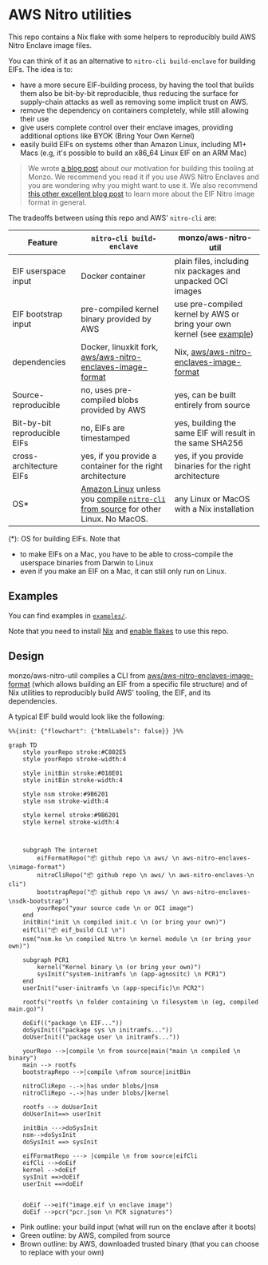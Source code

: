 # AWS Nitro utilities

This repo contains a Nix flake with some helpers to reproducibly build AWS Nitro Enclave image files.

You can think of it as an alternative to `nitro-cli build-enclave` for building EIFs. The idea is to:
- have  a more secure EIF-building process, by having the tool that builds them also be bit-by-bit reproducible, thus reducing the surface for supply-chain attacks as well as removing some implicit trust on AWS.
- remove the dependency on containers completely, while still allowing their use
- give users complete control over their enclave images, providing additional options like BYOK (Bring Your Own Kernel)
- easily build EIFs on systems other than Amazon Linux, including M1+ Macs (e.g, it's possible to build an x86_64 Linux EIF on an ARM Mac)


> We wrote [a blog post](https://monzo.com/blog/securing-our-software-supply-chain-better-with-reproducible-builds-for)
> about our motivation for building this tooling at Monzo. We recommend you read it if you use AWS Nitro Enclaves
> and you are wondering why you might want to use it.
> We also recommend [this other excellent blog post](https://blog.trailofbits.com/2024/02/16/a-few-notes-on-aws-nitro-enclaves-images-and-attestation) to learn more about the EIF Nitro image format in general.


The tradeoffs between using this repo and AWS' `nitro-cli` are:

| Feature                      | `nitro-cli build-enclave`                                                                                                                                                                                                             | monzo/aws-nitro-util                                                                                |
|------------------------------|---------------------------------------------------------------------------------------------------------------------------------------------------------------------------------------------------------------------------------------|-----------------------------------------------------------------------------------------------------|
| EIF userspace input          | Docker container                                                                                                                                                                                                                      | plain files, including nix packages and unpacked OCI images                                         |
| EIF bootstrap input          | pre-compiled kernel binary provided by AWS                                                                                                                                                                                            | use pre-compiled kernel by AWS or bring your own kernel (see [example](./examples/README.md))       |
| dependencies                 | Docker, linuxkit fork, [aws/aws-nitro-enclaves-image-format](https://github.com/aws/aws-nitro-enclaves-image-format/)                                                                                                                 | Nix, [aws/aws-nitro-enclaves-image-format](https://github.com/aws/aws-nitro-enclaves-image-format/) |
| Source-reproducible          | no, uses pre-compiled blobs provided by AWS                                                                                                                                                                                           | yes, can be built entirely from source                                                              |
| Bit-by-bit reproducible EIFs | no, EIFs are timestamped                                                                                                                                                                                                              | yes, building the same EIF will result in the same SHA256                                           |
| cross-architecture EIFs      | yes, if you provide a container for the right architecture                                                                                                                                                                            | yes, if you provide binaries for the right architecture                                             |
| OS*                          | [Amazon Linux](https://docs.aws.amazon.com/enclaves/latest/user/nitro-enclave-cli-install.html) unless you [compile `nitro-cli` from source](https://github.com/aws/aws-nitro-enclaves-cli/tree/main/docs) for other Linux. No MacOS. | any Linux or MacOS with a Nix installation                                                          |

(*): OS for building EIFs. Note that 
- to make EIFs on a Mac, you have to be able to cross-compile the userspace binaries from Darwin to Linux
- even if you make an EIF on a Mac, it can still only run on Linux.

## Examples

You can find examples in [`examples/`](./examples/README.md).

Note that you need to install [Nix](https://nixos.org/) and [enable flakes](https://nixos.wiki/wiki/Flakes) to use this repo.

## Design

monzo/aws-nitro-util compiles a CLI from [aws/aws-nitro-enclaves-image-format](https://github.com/aws/aws-nitro-enclaves-image-format/) (which allows building an EIF from a specific file structure) and of Nix utilities to reproducibly build AWS' tooling, the EIF, and its dependencies.

A typical EIF build would look like the following:

```mermaid
%%{init: {"flowchart": {"htmlLabels": false}} }%%

graph TD
	style yourRepo stroke:#C802E5
	style yourRepo stroke-width:4

	style initBin stroke:#018E01
	style initBin stroke-width:4

	style nsm stroke:#9B6201
	style nsm stroke-width:4

	style kernel stroke:#9B6201
	style kernel stroke-width:4



	subgraph The internet
		eifFormatRepo("📦 github repo \n aws/ \n aws-nitro-enclaves-\nimage-format")
		nitroCliRepo("📦 github repo \n aws/ \n aws-nitro-enclaves-\n cli")
		bootstrapRepo("📦 github repo \n aws/ \n aws-nitro-enclaves-\nsdk-bootstrap")
		yourRepo("your source code \n or OCI image")
	end
	initBin("init \n compiled init.c \n (or bring your own)")
	eifCli("📦 eif_build CLI \n")
	nsm("nsm.ko \n compiled Nitro \n kernel module \n (or bring your own)")

    subgraph PCR1
        kernel("Kernel binary \n (or bring your own)")
        sysInit("system-initramfs \n (app-agnositc) \n PCR1")
	end
    userInit("user-initramfs \n (app-specific)\n PCR2")
	
	rootfs("rootfs \n folder containing \n filesystem \n (eg, compiled main.go)")

	doEif(("package \n EIF..."))
	doSysInit(("package sys \n initramfs..."))
	doUserInit(("package user \n initramfs..."))
	
	yourRepo -->|compile \n from source|main("main \n compiled \n binary")
	main --> rootfs
	bootstrapRepo -->|compile \nfrom source|initBin

	nitroCliRepo -.->|has under blobs/|nsm
	nitroCliRepo -.->|has under blobs/|kernel

	rootfs --> doUserInit
	doUserInit==> userInit

	initBin --->doSysInit
	nsm-->doSysInit
	doSysInit ==> sysInit

	eifFormatRepo ---> |compile \n from source|eifCli
	eifCli -->doEif
	kernel -->doEif
	sysInit ==>doEif
	userInit ==>doEif


	doEif -->eif("image.eif \n enclave image")
	doEif -->pcr("pcr.json \n PCR signatures")
```

- Pink outline: your build input (what will run on the enclave after it boots)
- Green outline: by AWS, compiled from source
- Brown outline: by AWS, downloaded trusted binary (that you can choose to replace with your own)
